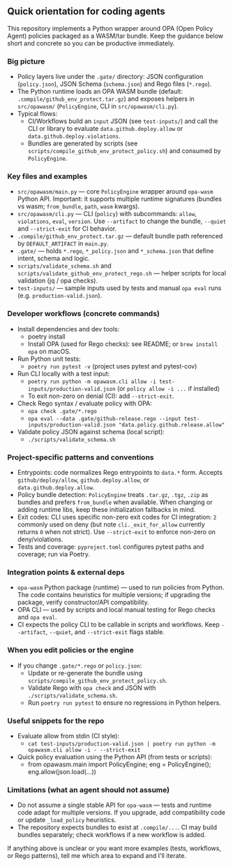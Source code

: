 ## Quick orientation for coding agents

This repository implements a Python wrapper around OPA (Open Policy Agent) policies packaged as a WASM/tar bundle.
Keep the guidance below short and concrete so you can be productive immediately.

### Big picture
- Policy layers live under the `.gate/` directory: JSON configuration (`policy.json`), JSON Schema (`schema.json`) and Rego files (`*.rego`).
- The Python runtime loads an OPA WASM bundle (default: `.compile/github_env_protect.tar.gz`) and exposes helpers in `src/opawasm/` (`PolicyEngine`, CLI in `src/opawasm/cli.py`).
- Typical flows:
  - CI/Workflows build an `input` JSON (see `test-inputs/`) and call the CLI or library to evaluate `data.github.deploy.allow` or `data.github.deploy.violations`.
  - Bundles are generated by scripts (see `scripts/compile_github_env_protect_policy.sh`) and consumed by `PolicyEngine`.

### Key files and examples
- `src/opawasm/main.py` — core `PolicyEngine` wrapper around `opa-wasm` Python API. Important: it supports multiple runtime signatures (bundles vs wasm; `from_bundle`, `path`, `wasm` kwargs).
- `src/opawasm/cli.py` — CLI (`policy`) with subcommands: `allow`, `violations`, `eval`, `version`. Use `--artifact` to change the bundle, `--quiet` and `--strict-exit` for CI behavior.
- `.compile/github_env_protect.tar.gz` — default bundle path referenced by `DEFAULT_ARTIFACT` in `main.py`.
- `.gate/` — holds `*.rego`, `*_policy.json` and `*_schema.json` that define intent, schema and logic.
- `scripts/validate_schema.sh` and `scripts/validate_github_env_protect_rego.sh` — helper scripts for local validation (jq / opa checks).
- `test-inputs/` — sample inputs used by tests and manual `opa eval` runs (e.g. `production-valid.json`).

### Developer workflows (concrete commands)
- Install dependencies and dev tools:
  - poetry install
  - Install OPA (used for Rego checks): see README; or `brew install opa` on macOS.
- Run Python unit tests:
  - `poetry run pytest -v` (project uses pytest and pytest-cov)
- Run CLI locally with a test input:
  - `poetry run python -m opawasm.cli allow -i test-inputs/production-valid.json` (or `policy allow -i ...` if installed)
  - To exit non-zero on denial (CI): add `--strict-exit`.
- Check Rego syntax / evaluate policy with OPA:
  - `opa check .gate/*.rego`
  - `opa eval --data .gate/github-release.rego --input test-inputs/production-valid.json "data.policy.github.release.allow"`
- Validate policy JSON against schema (local script):
  - `./scripts/validate_schema.sh`

### Project-specific patterns and conventions
- Entrypoints: code normalizes Rego entrypoints to `data.*` form. Accepts `github/deploy/allow`, `github.deploy.allow`, or `data.github.deploy.allow`.
- Policy bundle detection: `PolicyEngine` treats `.tar.gz`, `.tgz`, `.zip` as bundles and prefers `from_bundle` when available. When changing or adding runtime libs, keep these initialization fallbacks in mind.
- Exit codes: CLI uses specific non-zero exit codes for CI integration: `2` commonly used on deny (but note `cli._exit_for_allow` currently returns `0` when not strict). Use `--strict-exit` to enforce non-zero on deny/violations.
- Tests and coverage: `pyproject.toml` configures pytest paths and coverage; run via Poetry.

### Integration points & external deps
- `opa-wasm` Python package (runtime) — used to run policies from Python. The code contains heuristics for multiple versions; if upgrading the package, verify constructor/API compatibility.
- OPA CLI — used by scripts and local manual testing for Rego checks and `opa eval`.
- CI expects the policy CLI to be callable in scripts and workflows. Keep `--artifact`, `--quiet`, and `--strict-exit` flags stable.

### When you edit policies or the engine
- If you change `.gate/*.rego` or `policy.json`:
  - Update or re-generate the bundle using `scripts/compile_github_env_protect_policy.sh`.
  - Validate Rego with `opa check` and JSON with `./scripts/validate_schema.sh`.
  - Run `poetry run pytest` to ensure no regressions in Python helpers.

### Useful snippets for the repo
- Evaluate allow from stdin (CI style):
  - `cat test-inputs/production-valid.json | poetry run python -m opawasm.cli allow -i - --strict-exit`
- Quick policy evaluation using the Python API (from tests or scripts):
  - from opawasm.main import PolicyEngine; eng = PolicyEngine(); eng.allow(json.load(...))

### Limitations (what an agent should not assume)
- Do not assume a single stable API for `opa-wasm` — tests and runtime code adapt for multiple versions. If you upgrade, add compatibility code or update `_load_policy` heuristics.
- The repository expects bundles to exist at `.compile/...`. CI may build bundles separately; check workflows if a new workflow is added.

If anything above is unclear or you want more examples (tests, workflows, or Rego patterns), tell me which area to expand and I'll iterate.
